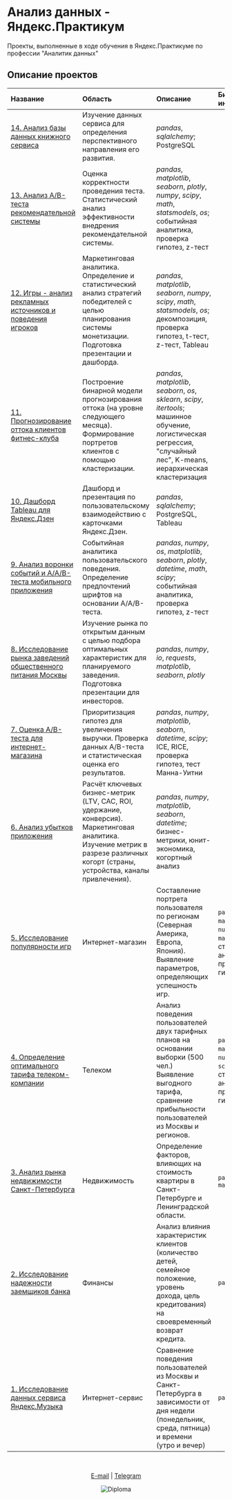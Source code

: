 # Анализ данных - Яндекс.Практикум

Проекты, выполненные в ходе обучения в Яндекс.Практикуме по профессии "Аналитик данных"

## Описание проектов

| Название | Область | Описание | Библиотеки и инструменты | 
| :---------------------- | :---------------------- | :---------------------- |:---------------------- |
| [14. Анализ базы данных книжного сервиса](https://github.com/FreckleFoxMitch/Yandex_projects_DA/tree/main/14.%20%D0%90%D0%BD%D0%B0%D0%BB%D0%B8%D0%B7%20%D0%B1%D0%B0%D0%B7%D1%8B%20%D0%B4%D0%B0%D0%BD%D0%BD%D1%8B%D1%85%20%D0%BA%D0%BD%D0%B8%D0%B6%D0%BD%D0%BE%D0%B3%D0%BE%20%D1%81%D0%B5%D1%80%D0%B2%D0%B8%D1%81%D0%B0)| Изучение данных сервиса для определения перспективного направления его развития.  | *pandas*, *sqlalchemy*; PostgreSQL |
| [13. Анализ А/В-теста рекомендательной системы](https://github.com/FreckleFoxMitch/Yandex_projects_DA/tree/main/13.%20%D0%90%D0%BD%D0%B0%D0%BB%D0%B8%D0%B7%20%D0%90%D0%92-%D1%82%D0%B5%D1%81%D1%82%D0%B0%20%D1%80%D0%B5%D0%BA%D0%BE%D0%BC%D0%B5%D0%BD%D0%B4%D0%B0%D1%82%D0%B5%D0%BB%D1%8C%D0%BD%D0%BE%D0%B9%20%D1%81%D0%B8%D1%81%D1%82%D0%B5%D0%BC%D1%8B)| Оценка корректности проведения теста. Статистический анализ эффективности внедрения рекомендательной системы. | *pandas*, *matplotlib*, *seaborn*, *plotly*, *numpy*, *scipy*, *math*, *statsmodels*, *os*; событийная аналитика, проверка гипотез, z-тест |
| [12. Игры - анализ рекламных источников и поведения игроков](https://github.com/FreckleFoxMitch/Yandex_projects_DA/tree/main/12.%20%D0%98%D0%B3%D1%80%D1%8B%20-%20%D0%B0%D0%BD%D0%B0%D0%BB%D0%B8%D0%B7%20%D1%80%D0%B5%D0%BA%D0%BB%D0%B0%D0%BC%D0%BD%D1%8B%D1%85%20%D0%B8%D1%81%D1%82%D0%BE%D1%87%D0%BD%D0%B8%D0%BA%D0%BE%D0%B2%20%D0%B8%20%D0%BF%D0%BE%D0%B2%D0%B5%D0%B4%D0%B5%D0%BD%D0%B8%D1%8F%20%D0%B8%D0%B3%D1%80%D0%BE%D0%BA%D0%BE%D0%B2)| Маркетинговая аналитика. Определение и статистический анализ стратегий победителей с целью планирования системы монетизации. Подготовка презентации и дашборда. | *pandas*, *matplotlib*, *seaborn*, *numpy*, *scipy*, *math*, *statsmodels*, *os*; декомпозиция, проверка гипотез, t-тест, z-тест, Tableau |
| [11. Прогнозирование оттока клиентов фитнес-клуба](https://github.com/FreckleFoxMitch/Yandex_projects_DA/tree/main/11.%20%D0%9F%D1%80%D0%BE%D0%B3%D0%BD%D0%BE%D0%B7%D0%B8%D1%80%D0%BE%D0%B2%D0%B0%D0%BD%D0%B8%D0%B5%20%D0%BE%D1%82%D1%82%D0%BE%D0%BA%D0%B0%20%D0%BA%D0%BB%D0%B8%D0%B5%D0%BD%D1%82%D0%BE%D0%B2%20%D1%84%D0%B8%D1%82%D0%BD%D0%B5%D1%81-%D0%BA%D0%BB%D1%83%D0%B1%D0%B0)| Построение бинарной модели прогнозирования оттока (на уровне следующего месяца). Формирование портретов клиентов с помощью кластеризации. | *pandas*, *matplotlib*, *seaborn*, *os*, *sklearn*, *scipy*, *itertools*; машинное обучение, логистическая регрессия, "случайный лес", K-means, иерархическая кластеризация |
| [10. Дашборд Tableau для Яндекс.Дзен](https://github.com/FreckleFoxMitch/Yandex_projects_DA/tree/main/10.%20%D0%94%D0%B0%D1%88%D0%B1%D0%BE%D1%80%D0%B4%20Tableau%20%D0%B4%D0%BB%D1%8F%20%D0%AF%D0%BD%D0%B4%D0%B5%D0%BA%D1%81.%D0%94%D0%B7%D0%B5%D0%BD)| Дашборд и презентация по пользовательскому взаимодействию с карточками Яндекс.Дзен. | *pandas*, *sqlalchemy*; PostgreSQL, Tableau |
| [9. Анализ воронки событий и А/А/В-теста мобильного приложения](https://github.com/FreckleFoxMitch/Yandex_projects_DA/tree/main/9.%20%D0%90%D0%BD%D0%B0%D0%BB%D0%B8%D0%B7%20%D0%B2%D0%BE%D1%80%D0%BE%D0%BD%D0%BA%D0%B8%20%D1%81%D0%BE%D0%B1%D1%8B%D1%82%D0%B8%D0%B9%20%D0%B8%20%D0%90%D0%90%D0%92-%D1%82%D0%B5%D1%81%D1%82%D0%B0%20%D0%BC%D0%BE%D0%B1%D0%B8%D0%BB%D1%8C%D0%BD%D0%BE%D0%B3%D0%BE%20%D0%BF%D1%80%D0%B8%D0%BB%D0%BE%D0%B6%D0%B5%D0%BD%D0%B8%D1%8F)| Событийная аналитика пользовательского поведения. Определение предпочтений шрифтов на основании А/А/В-теста. | *pandas*, *numpy*, *os*, *matplotlib*, *seaborn*, *plotly*, *datetime*, *math*, *scipy*; событийная аналитика, проверка гипотез, z-тест |
| [8. Исследование рынка заведений общественного питания Москвы](https://github.com/FreckleFoxMitch/Yandex_projects_DA/tree/main/8.%20%D0%98%D1%81%D1%81%D0%BB%D0%B5%D0%B4%D0%BE%D0%B2%D0%B0%D0%BD%D0%B8%D0%B5%20%D1%80%D1%8B%D0%BD%D0%BA%D0%B0%20%D0%B7%D0%B0%D0%B2%D0%B5%D0%B4%D0%B5%D0%BD%D0%B8%D0%B9%20%D0%BE%D0%B1%D1%89%D0%B5%D1%81%D1%82%D0%B2%D0%B5%D0%BD%D0%BD%D0%BE%D0%B3%D0%BE%20%D0%BF%D0%B8%D1%82%D0%B0%D0%BD%D0%B8%D1%8F%20%D0%9C%D0%BE%D1%81%D0%BA%D0%B2%D1%8B)| Изучение рынка по открытым данным с целью подбора оптимальных характеристик для планируемого заведения. Подготовка презентации для инвесторов. | *pandas*, *numpy*, *io*, *requests*, *matplotlib*, *seaborn*, *plotly* |
| [7. Оценка А/В-теста для интернет-магазина](https://github.com/FreckleFoxMitch/Yandex_projects_DA/tree/main/7.%20%D0%9E%D1%86%D0%B5%D0%BD%D0%BA%D0%B0%20%D0%90%D0%92-%D1%82%D0%B5%D1%81%D1%82%D0%B0%20%D0%B4%D0%BB%D1%8F%20%D0%B8%D0%BD%D1%82%D0%B5%D1%80%D0%BD%D0%B5%D1%82-%D0%BC%D0%B0%D0%B3%D0%B0%D0%B7%D0%B8%D0%BD%D0%B0)| Приоритизация гипотез для увеличения выручки. Проверка данных A/B-теста и статистическая оценка его результатов. | *pandas*, *numpy*, *matplotlib*, *seaborn*, *datetime*, *scipy*; ICE, RICE, проверка гипотез, тест Манна-Уитни |
| [6. Анализ убытков приложения](https://github.com/FreckleFoxMitch/Yandex_projects_DA/tree/main/6.%20%D0%90%D0%BD%D0%B0%D0%BB%D0%B8%D0%B7%20%D1%83%D0%B1%D1%8B%D1%82%D0%BA%D0%BE%D0%B2%20%D0%BF%D1%80%D0%B8%D0%BB%D0%BE%D0%B6%D0%B5%D0%BD%D0%B8%D1%8F)| Расчёт ключевых бизнес-метрик (LTV, CAC, ROI, удержание, конверсия). Маркетинговая аналитика. Изучение метрик в разрезе различных когорт (страны, устройства, каналы привлечения). | *pandas*, *numpy*, *matplotlib*, *seaborn*, *datetime*;  бизнес-метрики, юнит-экономика, когортный анализ |
| [5. Исследование популярности игр](https://github.com/FreckleFoxMitch/Yandex_projects_DA/tree/main/5.%20%D0%98%D1%81%D1%81%D0%BB%D0%B5%D0%B4%D0%BE%D0%B2%D0%B0%D0%BD%D0%B8%D0%B5%20%D0%BF%D0%BE%D0%BF%D1%83%D0%BB%D1%8F%D1%80%D0%BD%D0%BE%D1%81%D1%82%D0%B8%20%D0%B8%D0%B3%D1%80)| Интернет-магазин | Составление портрета пользователя по регионам (Северная Америка, Европа, Япония). Выявление параметров, определяющих успешность игр. | `pandas`, `matplotlib`, `numpy`, `seaborn`, `math`, `scipy`; статистический анализ, проверка гипотез, t-тест |
| [4. Определение оптимального тарифа телеком-компании](https://github.com/FreckleFoxMitch/Yandex_projects_DA/tree/main/4.%20%D0%9E%D0%BF%D1%80%D0%B5%D0%B4%D0%B5%D0%BB%D0%B5%D0%BD%D0%B8%D0%B5%20%D0%BE%D0%BF%D1%82%D0%B8%D0%BC%D0%B0%D0%BB%D1%8C%D0%BD%D0%BE%D0%B3%D0%BE%20%D1%82%D0%B0%D1%80%D0%B8%D1%84%D0%B0%20%D1%82%D0%B5%D0%BB%D0%B5%D0%BA%D0%BE%D0%BC-%D0%BA%D0%BE%D0%BC%D0%BF%D0%B0%D0%BD%D0%B8%D0%B8)| Телеком | Анализ поведения пользователей двух тарифных планов на основании выборки (500 чел.) Выявление выгодного тарифа, сравнение прибыльности пользователей из Москвы и регионов. | `pandas`, `matplotlib`, `numpy`, `math`, `scipy`, `datetime`; статистический анализ, проверка гипотез, t-тест |
| [3. Анализ рынка недвижимости Санкт-Петербурга](https://github.com/FreckleFoxMitch/Yandex_projects_DA/tree/main/3.%20%D0%90%D0%BD%D0%B0%D0%BB%D0%B8%D0%B7%20%D1%80%D1%8B%D0%BD%D0%BA%D0%B0%20%D0%BD%D0%B5%D0%B4%D0%B2%D0%B8%D0%B6%D0%B8%D0%BC%D0%BE%D1%81%D1%82%D0%B8%20%D0%A1%D0%B0%D0%BD%D0%BA%D1%82-%D0%9F%D0%B5%D1%82%D0%B5%D1%80%D0%B1%D1%83%D1%80%D0%B3%D0%B0)| Недвижимость | Определение факторов, влияющих на стоимость квартиры в Санкт-Петербурге и Ленинградской области. | `pandas`, `matplotlib` |
| [2. Исследование надежности заемщиков банка](https://github.com/Lika-Go/YDA/tree/main/2.%20%D0%98%D1%81%D1%81%D0%BB%D0%B5%D0%B4%D0%BE%D0%B2%D0%B0%D0%BD%D0%B8%D0%B5%20%D0%BD%D0%B0%D0%B4%D0%B5%D0%B6%D0%BD%D0%BE%D1%81%D1%82%D0%B8%20%D0%B7%D0%B0%D0%B5%D0%BC%D1%89%D0%B8%D0%BA%D0%BE%D0%B2%20%D0%B1%D0%B0%D0%BD%D0%BA%D0%B0)| Финансы | Анализ влияния характеристик клиентов (количество детей, семейное положение, уровень дохода, цель кредитования) на своевременный возврат кредита. | `pandas` |
| [1. Исследование данных сервиса Яндекс.Музыка](https://github.com/Lika-Go/YDA/tree/main/1.%20%D0%98%D1%81%D1%81%D0%BB%D0%B5%D0%B4%D0%BE%D0%B2%D0%B0%D0%BD%D0%B8%D0%B5%20%D0%B4%D0%B0%D0%BD%D0%BD%D1%8B%D1%85%20%D1%81%D0%B5%D1%80%D0%B2%D0%B8%D1%81%D0%B0%20%D0%AF%D0%BD%D0%B4%D0%B5%D0%BA%D1%81.%D0%9C%D1%83%D0%B7%D1%8B%D0%BA%D0%B0) | Интернет-сервис | Сравнение поведения пользователей из Москвы и Санкт-Петербурга в зависимости от дня недели (понедельник, среда, пятница) и времени (утро и вечер) | `pandas` |

<br>
<span align="center">
  
[E-mail](mailto:angel.itf@gmail.com) | [Telegram](https://t.me/golikago)

![Diploma](https://drive.google.com/uc?export=view&id=1EC5YFYBmtyYcI9viMhvXHrSPu4uDfgIv)

</span>
